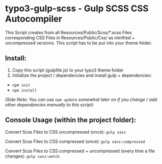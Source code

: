 # typo3-gulp-scss - Gulp SCSS CSS Autocompiler

This Script creates from all Resources/Public/Scss/\*.scss Files corresponding CSS Files in Resources/Public/Css/ as minified + uncompressed versions. This script has to be put into your theme folder.

## Install:

1. Copy this script (gulpfile.js) to your typo3 theme folder
2. Initialize the project / dependencies and install gulp + dependencies:
  - `npm init`
  - `npm install`

*(Side Note: You can use `npm update` somewhat later on if you change / add other dependencies manually to this script)*

## Console Usage (within the project folder):

Convert Scss Files to CSS uncompressed (once):
`gulp sass`

Convert Scss Files to CSS compressed (once):
`gulp sass:compressed`

Convert Scss Files to CSS compressed + uncompressed (every time a file changes):
`gulp sass:watch`
